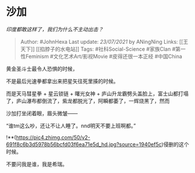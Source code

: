 # 沙加
*印度都敢这样了，我们为什么不主动出击？*

> Author: #JohnHexa
Last update: *23/07/2021* by ANingNing
Links: [[王天下]] [[掐脖子的水电站]]
Tags:  #社科Social-Science #家族Clan #第一性Feminism #文化艺术Art/影视Movie #皮得还很一本正经 #中国China 



黄金圣斗士最令人恐惧的时候，

不是最后光速拳都拿出来把星矢往死里揍的时候。

而是天马彗星拳 + 星云锁链 + 曙光女神 + 庐山升龙霸劈头盖脸上，富士山都打塌了，庐山瀑布都倒流了，紫龙都脱光了，阿瞬都萎了，一辉烧黑了，然而

沙加打坐闭着眼，眉头微皱——

“谁tm这么吵，还让不让人睡了。nnd明天不要上班啊都。”

!**(https://pic4.zhimg.com/50/v2-691f8c6b3d5978b56bcfd03f6ea71e5d_hd.jpg?source=1940ef5c)侵删的这个时候。

不要问我是谁，我是希瑞。




